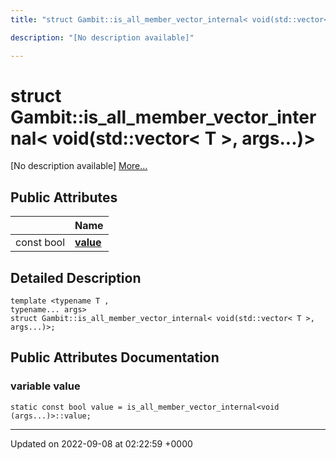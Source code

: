 ```yaml
---
title: "struct Gambit::is_all_member_vector_internal< void(std::vector< T >, args...)>"

description: "[No description available]"

---
```


# struct Gambit::is_all_member_vector_internal< void(std::vector< T >, args...)>



[No description available] [More...](#detailed-description)

## Public Attributes

|                | Name           |
| -------------- | -------------- |
| const bool | **[value](/documentation/code/classes/structgambit_1_1is__all__member__vector__internal_3_01void_07std_1_1vector_3_01t_01_4_00_01args_8_8_8_08_4/#variable-value)**  |

## Detailed Description

```
template <typename T ,
typename... args>
struct Gambit::is_all_member_vector_internal< void(std::vector< T >, args...)>;
```

## Public Attributes Documentation

### variable value

```
static const bool value = is_all_member_vector_internal<void (args...)>::value;
```


-------------------------------

Updated on 2022-09-08 at 02:22:59 +0000